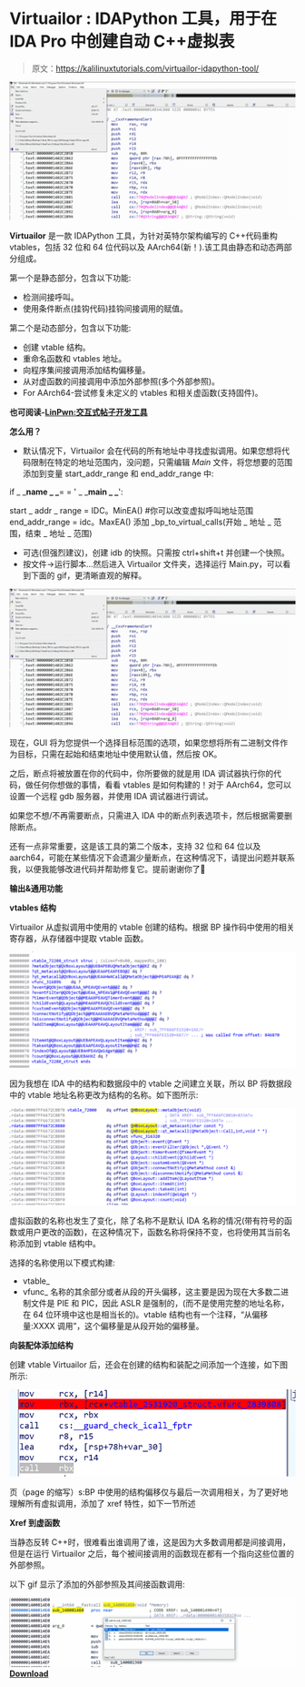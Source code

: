 # Virtuailor : IDAPython 工具，用于在 IDA Pro 中创建自动 C++虚拟表

> 原文：<https://kalilinuxtutorials.com/virtuailor-idapython-tool/>

[![Virtuailor : IDAPython Tool For Creating Automatic C++ Virtual Tables In IDA Pro](img/fe1aa762ab95914bd865d3faf16442cd.png "Virtuailor : IDAPython Tool For Creating Automatic C++ Virtual Tables In IDA Pro")](https://1.bp.blogspot.com/-PAHeKj-c6gI/Xb7h6crF8MI/AAAAAAAADOg/0A8n1aUrxSYMxJQQ-Rti22czc5l36l_DQCLcBGAsYHQ/s1600/1.gif)

**Virtuailor** 是一款 IDAPython 工具，为针对英特尔架构编写的 C++代码重构 vtables，包括 32 位和 64 位代码以及 AArch64(新！).该工具由静态和动态两部分组成。

第一个是静态部分，包含以下功能:

*   检测间接呼叫。
*   使用条件断点(挂钩代码)挂钩间接调用的赋值。

第二个是动态部分，包含以下功能:

*   创建 vtable 结构。
*   重命名函数和 vtables 地址。
*   向程序集间接调用添加结构偏移量。
*   从对虚函数的间接调用中添加外部参照(多个外部参照)。
*   For AArch64-尝试修复未定义的 vtables 和相关虚函数(支持固件)。

**也可阅读-[LinPwn:交互式帖子开发工具](https://kalilinuxtutorials.com/linpwn-interactive-post-exploitation-tool/)**

**怎么用？**

*   默认情况下，Virtuailor 会在代码的所有地址中寻找虚拟调用。如果您想将代码限制在特定的地址范围内，没问题，只需编辑 *Main* 文件，将您想要的范围添加到变量 start_addr_range 和 end_addr_range 中:

if _ _**name _ _**= = ' _ _**main _ _**':

start _ addr _ range = IDC。MinEA() #你可以改变虚拟呼叫地址范围
end_addr_range = idc。MaxEA()
添加 _bp_to_virtual_calls(开始 _ 地址 _ 范围，结束 _ 地址 _ 范围)

*   可选(但强烈建议)，创建 idb 的快照。只需按 ctrl+shift+t 并创建一个快照。
*   按文件->运行脚本…然后进入 Virtuailor 文件夹，选择运行 Main.py，可以看到下面的 gif，更清晰直观的解释。

![Virtuailor : IDAPython Tool For Creating Automatic C++ Virtual Tables In IDA Pro](img/fe1aa762ab95914bd865d3faf16442cd.png "Virtuailor : IDAPython Tool For Creating Automatic C++ Virtual Tables In IDA Pro")

现在，GUI 将为您提供一个选择目标范围的选项，如果您想将所有二进制文件作为目标，只需在起始和结束地址中使用默认值，然后按 OK。

之后，断点将被放置在你的代码中，你所要做的就是用 IDA 调试器执行你的代码，做任何你想做的事情，看看 vtables 是如何构建的！对于 AArch64，您可以设置一个远程 gdb 服务器，并使用 IDA 调试器进行调试。

如果您不想/不再需要断点，只需进入 IDA 中的断点列表选项卡，然后根据需要删除断点。

还有一点非常重要，这是该工具的第二个版本，支持 32 位和 64 位以及 aarch64，可能在某些情况下会遗漏少量断点，在这种情况下，请提出问题并联系我，以便我能够改进代码并帮助修复它。提前谢谢你了🙂

**输出&通用功能**

**vtables 结构**

Virtuailor 从虚拟调用中使用的 vtable 创建的结构。根据 BP 操作码中使用的相关寄存器，从存储器中提取 vtable 函数。

![](img/02421e30a2a48dbbb6721c51c377b099.png)

因为我想在 IDA 中的结构和数据段中的 vtable 之间建立关联，所以 BP 将数据段中的 vtable 地址名称更改为结构的名称。如下图所示:

![](img/01e3adce10df180ae670c5a7fbbe3b2d.png)

虚拟函数的名称也发生了变化，除了名称不是默认 IDA 名称的情况(带有符号的函数或用户更改的函数)，在这种情况下，函数名称将保持不变，也将使用其当前名称添加到 vtable 结构中。

选择的名称使用以下模式构建:

*   vtable_
*   vfunc_ 名称的其余部分或者从段的开头偏移，这主要是因为现在大多数二进制文件是 PIE 和 PIC，因此 ASLR 是强制的，(而不是使用完整的地址名称，在 64 位环境中这也是相当长的)。vtable 结构也有一个注释，“从偏移量:XXXX 调用”，这个偏移量是从段开始的偏移量。

**向装配体添加结构**

创建 vtable Virtuailor 后，还会在创建的结构和装配之间添加一个连接，如下图所示:

![](img/5e2a9ef58dfe8faae8c6973b896702af.png)

页（page 的缩写）s:BP 中使用的结构偏移仅与最后一次调用相关，为了更好地理解所有虚拟调用，添加了 xref 特性，如下一节所述

**Xref 到虚函数**

当静态反转 C++时，很难看出谁调用了谁，这是因为大多数调用都是间接调用，但是在运行 Virtuailor 之后，每个被间接调用的函数现在都有一个指向这些位置的外部参照。

以下 gif 显示了添加的外部参照及其间接函数调用:

![](img/1a5a0c8874b78aa37285d056b3eb245f.png)[**Download**](https://github.com/0xgalz/Virtuailor)